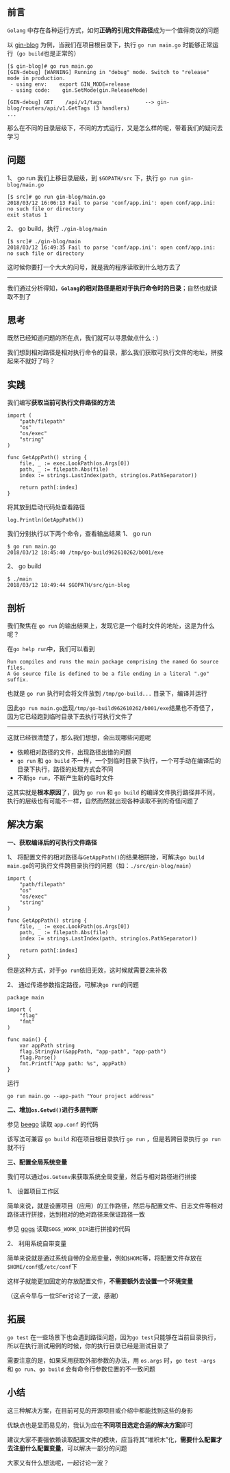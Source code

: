## 前言

`Golang` 中存在各种运行方式，如何**正确的引用文件路径**成为一个值得商议的问题

以 [gin-blog](https://github.com/EDDYCJY/go-gin-example) 为例，当我们在项目根目录下，执行 `go run main.go` 时能够正常运行（`go build`也是正常的）
```
[$ gin-blog]# go run main.go
[GIN-debug] [WARNING] Running in "debug" mode. Switch to "release" mode in production.
 - using env:    export GIN_MODE=release
 - using code:    gin.SetMode(gin.ReleaseMode)

[GIN-debug] GET    /api/v1/tags              --> gin-blog/routers/api/v1.GetTags (3 handlers)
...
```


那么在不同的目录层级下，不同的方式运行，又是怎么样的呢，带着我们的疑问去学习

## 问题
1、 go run
我们上移目录层级，到 `$GOPATH/src` 下，执行 `go run gin-blog/main.go`
```
[$ src]# go run gin-blog/main.go
2018/03/12 16:06:13 Fail to parse 'conf/app.ini': open conf/app.ini: no such file or directory
exit status 1
```

2、 go build，执行 `./gin-blog/main`
```
[$ src]# ./gin-blog/main
2018/03/12 16:49:35 Fail to parse 'conf/app.ini': open conf/app.ini: no such file or directory
```

这时候你要打一个大大的问号，就是我的程序读取到什么地方去了

--- 

我们通过分析得知，**`Golang`的相对路径是相对于执行命令时的目录**；自然也就读取不到了


## 思考

既然已经知道问题的所在点，我们就可以寻思做点什么 : )

我们想到相对路径是相对执行命令的目录，那么我们获取可执行文件的地址，拼接起来不就好了吗？

## 实践

我们编写**获取当前可执行文件路径的方法**
```
import (
	"path/filepath"
	"os"
	"os/exec"
	"string"
)

func GetAppPath() string {
    file, _ := exec.LookPath(os.Args[0])
    path, _ := filepath.Abs(file)
    index := strings.LastIndex(path, string(os.PathSeparator))

    return path[:index]
}
```
将其放到启动代码处查看路径
```
log.Println(GetAppPath())
```

我们分别执行以下两个命令，查看输出结果
1、 go run 
```
$ go run main.go
2018/03/12 18:45:40 /tmp/go-build962610262/b001/exe
```
2、 go build
```
$ ./main
2018/03/12 18:49:44 $GOPATH/src/gin-blog

```

## 剖析

我们聚焦在 `go run` 的输出结果上，发现它是一个临时文件的地址，这是为什么呢？

在`go help run`中，我们可以看到
```
Run compiles and runs the main package comprising the named Go source files.
A Go source file is defined to be a file ending in a literal ".go" suffix.
```

也就是 `go run` 执行时会将文件放到 `/tmp/go-build...` 目录下，编译并运行

因此`go run main.go`出现`/tmp/go-build962610262/b001/exe`结果也不奇怪了，因为它已经跑到临时目录下去执行可执行文件了

---

这就已经很清楚了，那么我们想想，会出现哪些问题呢

- 依赖相对路径的文件，出现路径出错的问题
- `go run` 和 `go build` 不一样，一个到临时目录下执行，一个可手动在编译后的目录下执行，路径的处理方式会不同
- 不断`go run`，不断产生新的临时文件


这其实就是**根本原因**了，因为 `go run` 和 `go build` 的编译文件执行路径并不同，执行的层级也有可能不一样，自然而然就出现各种读取不到的奇怪问题了


## 解决方案

**一、获取编译后的可执行文件路径**

1、 将配置文件的相对路径与`GetAppPath()`的结果相拼接，可解决`go build main.go`的可执行文件跨目录执行的问题（如：`./src/gin-blog/main`）
```
import (
	"path/filepath"
	"os"
	"os/exec"
	"string"
)

func GetAppPath() string {
    file, _ := exec.LookPath(os.Args[0])
    path, _ := filepath.Abs(file)
    index := strings.LastIndex(path, string(os.PathSeparator))

    return path[:index]
}
```

但是这种方式，对于`go run`依旧无效，这时候就需要2来补救

2、 通过传递参数指定路径，可解决`go run`的问题
```
package main

import (
    "flag"
    "fmt"
)

func main() {
    var appPath string
    flag.StringVar(&appPath, "app-path", "app-path")
    flag.Parse()
    fmt.Printf("App path: %s", appPath)
}
```
运行
```
go run main.go --app-path "Your project address"
```

**二、增加`os.Getwd()`进行多层判断**

参见 [beego](https://github.com/astaxie/beego/blob/master/config.go#L133-L146) 读取 `app.conf` 的代码

该写法可兼容 `go build` 和在项目根目录执行 `go run` ，但是若跨目录执行 `go run` 就不行


**三、配置全局系统变量**

我们可以通过`os.Getenv`来获取系统全局变量，然后与相对路径进行拼接

1、 设置项目工作区

简单来说，就是设置项目（应用）的工作路径，然后与配置文件、日志文件等相对路径进行拼接，达到相对的绝对路径来保证路径一致

参见 [gogs](https://github.com/gogits/gogs/blob/master/pkg/setting/setting.go#L351) 读取`GOGS_WORK_DIR`进行拼接的代码

2、 利用系统自带变量

简单来说就是通过系统自带的全局变量，例如`$HOME`等，将配置文件存放在`$HOME/conf`或`/etc/conf`下

这样子就能更加固定的存放配置文件，**不需要额外去设置一个环境变量**

（这点今早与一位SFer讨论了一波，感谢）

## 拓展

`go test` 在一些场景下也会遇到路径问题，因为`go test`只能够在当前目录执行，所以在执行测试用例的时候，你的执行目录已经是测试目录了

需要注意的是，如果采用获取外部参数的办法，用 `os.args` 时，`go test -args` 和 `go run`、`go build` 会有命令行参数位置的不一致问题

## 小结

这三种解决方案，在目前可见的开源项目或介绍中都能找到这些的身影

优缺点也是显而易见的，我认为应在**不同项目选定合适的解决方案**即可

建议大家不要强依赖读取配置文件的模块，应当将其“堆积木”化，**需要什么配置才去注册什么配置变量**，可以解决一部分的问题

大家又有什么想法呢，一起讨论一波？

